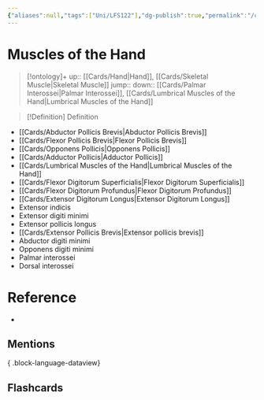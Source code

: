 ```yaml
---
{"aliases":null,"tags":["Uni/LFS122"],"dg-publish":true,"permalink":"/cards/muscles-of-the-hand/","dgPassFrontmatter":true}
---
```


# Muscles of the Hand

> [!ontology]+
> up:: [[Cards/Hand\|Hand]], [[Cards/Skeletal Muscle\|Skeletal Muscle]]
> jump:: 
> down:: [[Cards/Palmar Interossei\|Palmar Interossei]], [[Cards/Lumbrical Muscles of the Hand\|Lumbrical Muscles of the Hand]]

> [!Definition] Definition

- [[Cards/Abductor Pollicis Brevis\|Abductor Pollicis Brevis]]
- [[Cards/Flexor Pollicis Brevis\|Flexor Pollicis Brevis]]
- [[Cards/Opponens Pollicis\|Opponens Pollicis]]
- [[Cards/Adductor Pollicis\|Adductor Pollicis]]
- [[Cards/Lumbrical Muscles of the Hand\|Lumbrical Muscles of the Hand]]
- [[Cards/Flexor Digitorum Superficialis\|Flexor Digitorum Superficialis]]
- [[Cards/Flexor Digitorum Profundus\|Flexor Digitorum Profundus]]
- [[Cards/Extensor Digitorum Longus\|Extensor Digitorum Longus]]
- Extensor indicis
- Extensor digiti minimi
- Extensor pollicis longus
- [[Cards/Extensor Pollicis Brevis\|Extensor pollicis brevis]]
- Abductor digiti minimi
- Opponens digiti minimi
- Palmar interossei
- Dorsal interossei

# Reference

- 

## Mentions


{ .block-language-dataview}

## Flashcards